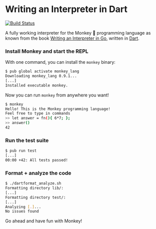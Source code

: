 # Writing an Interpreter in Dart

[![Build Status](https://travis-ci.org/mreichelt/monkey-dart.svg?branch=master)](https://travis-ci.org/mreichelt/monkey-dart)

A fully working interpreter for the Monkey 🐒 programming language as known from the book [Writing an Interpreter in Go](https://interpreterbook.com/), written in [Dart](https://www.dartlang.org/).

### Install Monkey and start the REPL

With one command, you can install the `monkey` binary:
```sh
$ pub global activate monkey_lang
Downloading monkey_lang 0.9.1...
[...]
Installed executable monkey.
```

Now you can run `monkey` from anywhere you want!

```sh
$ monkey
Hello! This is the Monkey programming language!
Feel free to type in commands
>> let answer = fn(){ 6*7; };
>> answer()
42
```

### Run the test suite

```sh
$ pub run test
[...]
00:00 +42: All tests passed! 
```

### Format + analyze the code

```sh
$ ./dartformat_analyze.sh
Formatting directory lib/:
[...]
Formatting directory test/:
[...]
Analyzing [.]...
No issues found
```

Go ahead and have fun with Monkey!
